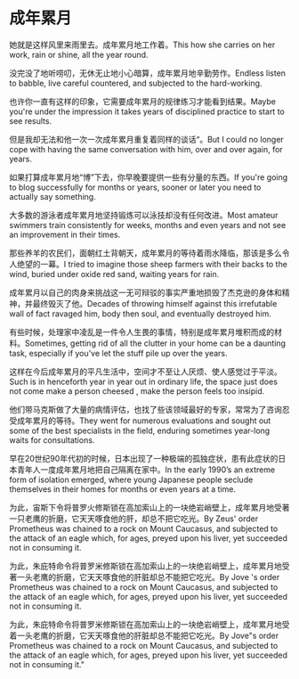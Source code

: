# 成年累月

<p><span class="chinese">她就是这样风里来雨里去。成年累月地工作着。</span><span class="english">This how she carries on her work, rain or shine, all the year round.</span></p>

<p><span class="chinese">没完没了地听唠叨，无休无止地小心暗算，成年累月地辛勤劳作。</span><span class="english">Endless listen to babble, live careful countered, and subjected to the hard-working.</span></p>

<p><span class="chinese">也许你一直有这样的印象，它需要成年累月的规律练习才能看到结果。</span><span class="english">Maybe you're under the impression it takes years of disciplined practice to start to see results.</span></p>

<p><span class="chinese">但是我却无法和他一次一次成年累月重复着同样的谈话“。</span><span class="english">But I could no longer cope with having the same conversation with him, over and over again, for years.</span></p>

<p><span class="chinese">如果打算成年累月地“博”下去，你早晚要提供一些有分量的东西。</span><span class="english">If you're going to blog successfully for months or years, sooner or later you need to actually say something.</span></p>

<p><span class="chinese">大多数的游泳者成年累月地坚持锻炼可以泳技却没有任何改进。</span><span class="english">Most amateur swimmers train consistently for weeks, months and even years and not see an improvement in their times.</span></p>

<p><span class="chinese">那些养羊的农民们，面朝红土背朝天，成年累月的等待着雨水降临，那该是多么令人绝望的一幕。</span><span class="english">I tried to imagine those sheep farmers with their backs to the wind, buried under oxide red sand, waiting years for rain.</span></p>

<p><span class="chinese">成年累月以自己的肉身来挑战这一无可辩驳的事实严重地损毁了杰克逊的身体和精神，并最终毁灭了他。</span><span class="english">Decades of throwing himself against this irrefutable wall of fact ravaged him, body then soul, and eventually destroyed him.</span></p>

<p><span class="chinese">有些时候，处理家中凌乱是一件令人生畏的事情，特别是成年累月堆积而成的材料。</span><span class="english">Sometimes, getting rid of all the clutter in your home can be a daunting task, especially if you’ve let the stuff pile up over the years.</span></p>

<p><span class="chinese">这样在今后成年累月的平凡生活中，空间才不至让人厌烦、使人感觉过于平淡。</span><span class="english">Such is in henceforth year in year out in ordinary life, the space just does not come make a person cheesed , make the person feels too insipid.</span></p>

<p><span class="chinese">他们带马克斯做了大量的病情评估，也找了些该领域最好的专家，常常为了咨询忍受成年累月的等待。</span><span class="english">They went for numerous evaluations and sought out some of the best specialists in the field, enduring sometimes year-long waits for consultations.</span></p>

<p><span class="chinese">早在20世纪90年代初的时候，日本出现了一种极端的孤独症状，患有此症状的日本青年人一度成年累月地把自己隔离在家中。</span><span class="english">In the early 1990’s an extreme form of isolation emerged, where young Japanese people seclude themselves in their homes for months or even years at a time.</span></p>

<p><span class="chinese">为此，宙斯下令将普罗火修斯锁在高加索山上的一块绝岩峭壁上，成年累月地受著一只老鹰的折磨，它天天啄食他的肝，却总不把它吃光。</span><span class="english">By Zeus' order Prometheus was chained to a rock on Mount Caucasus, and subjected to the attack of an eagle which, for ages, preyed upon his liver, yet succeeded not in consuming it.</span></p>

<p><span class="chinese">为此，朱庇特命令将普罗米修斯锁在高加索山上的一块绝岩峭壁上，成年累月地受著一头老鹰的折磨，它天天啄食他的肝脏却总不能把它吃光。</span><span class="english">By Jove 's order Prometheus was chained to a rock on Mount Caucasus, and subjected to the attack of an eagle which, for ages, preyed upon his liver, yet succeeded not in consuming it.</span></p>

<p><span class="chinese">为此，朱庇特命令将普罗米修斯锁在高加索山上的一块绝岩峭壁上，成年累月地受着一头老鹰的折磨，它天天啄食他的肝脏却总不能把它吃光。</span><span class="english">By Jove"s order Prometheus was chained to a rock on Mount Caucasus, and subjected to the attack of an eagle which, for ages, preyed upon his liver, yet succeeded not in consuming it."</span></p>

